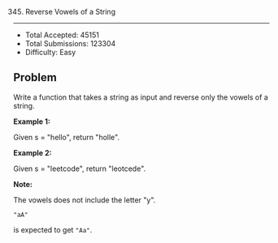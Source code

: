 345. Reverse Vowels of a String
---

- Total Accepted: 45151
- Total Submissions: 123304
- Difficulty: Easy


Problem
---
Write a function that takes a string as input and reverse only the vowels of a string.

**Example 1:**

Given s = "hello", return "holle".

**Example 2:**

Given s = "leetcode", return "leotcede".

**Note:**

The vowels does not include the letter "y".

```
"aA"
```
is expected to get `"Aa"`.
